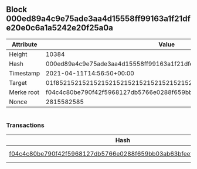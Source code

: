 ## Block 000ed89a4c9e75ade3aa4d15558ff99163a1f21dfe20e0c6a1a5242e20f25a0a

Attribute | Value
--- | ---
Height | 10384
Hash | 000ed89a4c9e75ade3aa4d15558ff99163a1f21dfe20e0c6a1a5242e20f25a0a
Timestamp | 2021-04-11T14:56:50+00:00
Target | 01f8521521521521521521521521521521521521521521521521521521521521
Merke root | f04c4c80be790f42f5968127db5766e0288f659bb03ab63bfeef62aea9d46131
Nonce | 2815582585

```

```

### Transactions

Hash | Amount
--- | ---
[f04c4c80be790f42f5968127db5766e0288f659bb03ab63bfeef62aea9d46131](f04c4c80be790f42f5968127db5766e0288f659bb03ab63bfeef62aea9d46131.md) | 10.00000000 SKEPTI 
